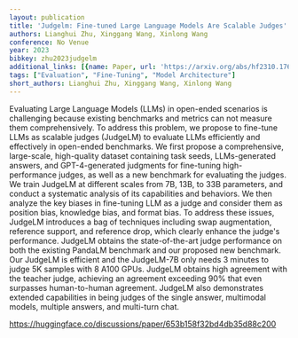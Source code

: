 ```yaml
---
layout: publication
title: 'Judgelm: Fine-tuned Large Language Models Are Scalable Judges'
authors: Lianghui Zhu, Xinggang Wang, Xinlong Wang
conference: No Venue
year: 2023
bibkey: zhu2023judgelm
additional_links: [{name: Paper, url: 'https://arxiv.org/abs/hf2310.17631'}]
tags: ["Evaluation", "Fine-Tuning", "Model Architecture"]
short_authors: Lianghui Zhu, Xinggang Wang, Xinlong Wang
---
```

Evaluating Large Language Models (LLMs) in open-ended scenarios is challenging because existing benchmarks and metrics can not measure them comprehensively. To address this problem, we propose to fine-tune LLMs as scalable judges (JudgeLM) to evaluate LLMs efficiently and effectively in open-ended benchmarks. We first propose a comprehensive, large-scale, high-quality dataset containing task seeds, LLMs-generated answers, and GPT-4-generated judgments for fine-tuning high-performance judges, as well as a new benchmark for evaluating the judges. We train JudgeLM at different scales from 7B, 13B, to 33B parameters, and conduct a systematic analysis of its capabilities and behaviors. We then analyze the key biases in fine-tuning LLM as a judge and consider them as position bias, knowledge bias, and format bias. To address these issues, JudgeLM introduces a bag of techniques including swap augmentation, reference support, and reference drop, which clearly enhance the judge's performance. JudgeLM obtains the state-of-the-art judge performance on both the existing PandaLM benchmark and our proposed new benchmark. Our JudgeLM is efficient and the JudgeLM-7B only needs 3 minutes to judge 5K samples with 8 A100 GPUs. JudgeLM obtains high agreement with the teacher judge, achieving an agreement exceeding 90% that even surpasses human-to-human agreement. JudgeLM also demonstrates extended capabilities in being judges of the single answer, multimodal models, multiple answers, and multi-turn chat.

https://huggingface.co/discussions/paper/653b158f32bd4db35d88c200